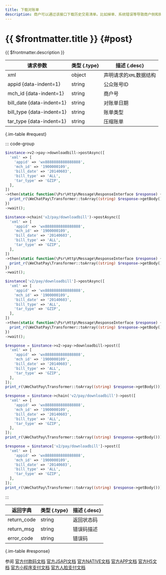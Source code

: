 ```yaml
---
title: 下载对账单
description: 商户可以通过该接口下载历史交易清单。比如掉单、系统错误等导致商户侧和微信侧数据不一致，通过对账单核对后可校正支付状态。
---
```


# {{ $frontmatter.title }} {#post}

{{ $frontmatter.description }}

| 请求参数 | 类型 {.type} | 描述 {.desc}
| --- | --- | ---
| xml | object | 声明请求的`XML`数据结构
| appid {data-indent=1} | string | 公众账号ID
| mch_id {data-indent=1} | string | 商户号
| bill_date {data-indent=1} | string | 对账单日期
| bill_type {data-indent=1} | string | 账单类型
| tar_type {data-indent=1} | string | 压缩账单

{.im-table #request}

::: code-group

```php [异步纯链式]
$instance->v2->pay->downloadbill->postAsync([
  'xml' => [
    'appid' => 'wx8888888888888888',
    'mch_id' => '1900000109',
    'bill_date' => '20140603',
    'bill_type' => 'ALL',
    'tar_type' => 'GZIP',
  ],
])
->then(static function(\Psr\Http\Message\ResponseInterface $response) {
  print_r(\WeChatPay\Transformer::toArray((string) $response->getBody()));
})
->wait();
```

```php [异步声明式]
$instance->chain('v2/pay/downloadbill')->postAsync([
  'xml' => [
    'appid' => 'wx8888888888888888',
    'mch_id' => '1900000109',
    'bill_date' => '20140603',
    'bill_type' => 'ALL',
    'tar_type' => 'GZIP',
  ],
])
->then(static function(\Psr\Http\Message\ResponseInterface $response) {
  print_r(\WeChatPay\Transformer::toArray((string) $response->getBody()));
})
->wait();
```

```php [异步属性式]
$instance['v2/pay/downloadbill']->postAsync([
  'xml' => [
    'appid' => 'wx8888888888888888',
    'mch_id' => '1900000109',
    'bill_date' => '20140603',
    'bill_type' => 'ALL',
    'tar_type' => 'GZIP',
  ],
])
->then(static function(\Psr\Http\Message\ResponseInterface $response) {
  print_r(\WeChatPay\Transformer::toArray((string) $response->getBody()));
})
->wait();
```

```php [同步纯链式]
$response = $instance->v2->pay->downloadbill->post([
  'xml' => [
    'appid' => 'wx8888888888888888',
    'mch_id' => '1900000109',
    'bill_date' => '20140603',
    'bill_type' => 'ALL',
    'tar_type' => 'GZIP',
  ],
]);
print_r(\WeChatPay\Transformer::toArray((string) $response->getBody()));
```

```php [同步声明式]
$response = $instance->chain('v2/pay/downloadbill')->post([
  'xml' => [
    'appid' => 'wx8888888888888888',
    'mch_id' => '1900000109',
    'bill_date' => '20140603',
    'bill_type' => 'ALL',
    'tar_type' => 'GZIP',
  ],
]);
print_r(\WeChatPay\Transformer::toArray((string) $response->getBody()));
```

```php [同步属性式]
$response = $instance['v2/pay/downloadbill']->post([
  'xml' => [
    'appid' => 'wx8888888888888888',
    'mch_id' => '1900000109',
    'bill_date' => '20140603',
    'bill_type' => 'ALL',
    'tar_type' => 'GZIP',
  ],
]);
print_r(\WeChatPay\Transformer::toArray((string) $response->getBody()));
```

:::

| 返回字典 | 类型 {.type} | 描述 {.desc}
| --- | --- | ---
| return_code | string | 返回状态码
| return_msg | string | 错误码描述
| error_code | string | 错误码

{.im-table #response}

参阅 [官方付款码文档](https://pay.weixin.qq.com/wiki/doc/api/micropay.php?chapter=9_6) [官方JSAPI文档](https://pay.weixin.qq.com/wiki/doc/api/jsapi.php?chapter=9_6) [官方NATIVE文档](https://pay.weixin.qq.com/wiki/doc/api/native.php?chapter=9_6) [官方APP文档](https://pay.weixin.qq.com/wiki/doc/api/app/app.php?chapter=9_6&index=8) [官方H5文档](https://pay.weixin.qq.com/wiki/doc/api/H5.php?chapter=9_6&index=6) [官方小程序支付文档](https://pay.weixin.qq.com/wiki/doc/api/wxa/wxa_api.php?chapter=9_6) [官方人脸支付文档](https://share.weiyun.com/5dxUgCw)
